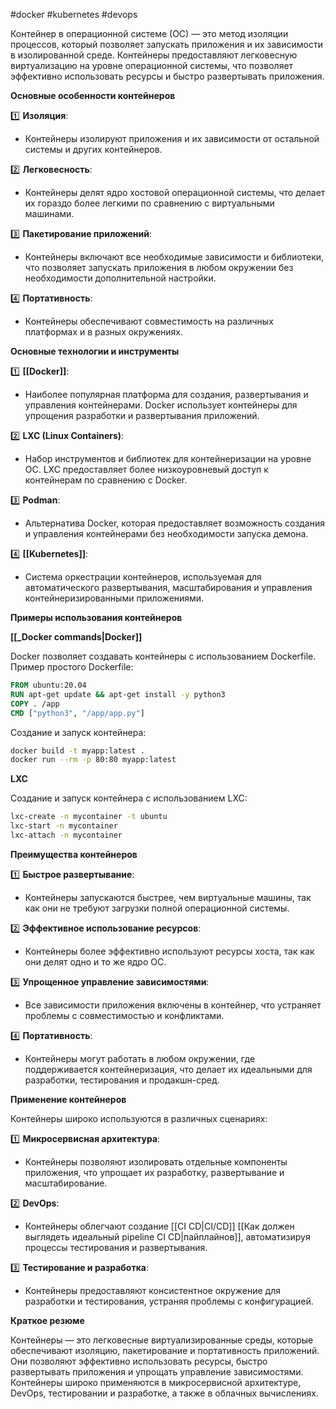 #docker #kubernetes #devops  

Контейнер в операционной системе (ОС) — это метод изоляции процессов, который позволяет запускать приложения и их зависимости в изолированной среде. Контейнеры предоставляют легковесную виртуализацию на уровне операционной системы, что позволяет эффективно использовать ресурсы и быстро развертывать приложения.

**Основные особенности контейнеров**

1️⃣ **Изоляция**:
   - Контейнеры изолируют приложения и их зависимости от остальной системы и других контейнеров. 
   
2️⃣ **Легковесность**:
   - Контейнеры делят ядро хостовой операционной системы, что делает их гораздо более легкими по сравнению с виртуальными машинами. 

3️⃣ **Пакетирование приложений**:
   - Контейнеры включают все необходимые зависимости и библиотеки, что позволяет запускать приложения в любом окружении без необходимости дополнительной настройки.

4️⃣ **Портативность**:
   - Контейнеры обеспечивают совместимость на различных платформах и в разных окружениях. 

**Основные технологии и инструменты**

1️⃣ **[[Docker]]**:
   - Наиболее популярная платформа для создания, развертывания и управления контейнерами. Docker использует контейнеры для упрощения разработки и развертывания приложений.

2️⃣ **LXC (Linux Containers)**:
   - Набор инструментов и библиотек для контейнеризации на уровне ОС. LXC предоставляет более низкоуровневый доступ к контейнерам по сравнению с Docker.

3️⃣ **Podman**:
   - Альтернатива Docker, которая предоставляет возможность создания и управления контейнерами без необходимости запуска демона.

4️⃣ **[[Kubernetes]]**:
   - Система оркестрации контейнеров, используемая для автоматического развертывания, масштабирования и управления контейнеризированными приложениями.

**Примеры использования контейнеров**

**[[_Docker commands|Docker]]**

Docker позволяет создавать контейнеры с использованием Dockerfile. Пример простого Dockerfile:

```dockerfile
FROM ubuntu:20.04
RUN apt-get update && apt-get install -y python3
COPY . /app
CMD ["python3", "/app/app.py"]
```

Создание и запуск контейнера:

```sh
docker build -t myapp:latest .
docker run --rm -p 80:80 myapp:latest
```

**LXC**

Создание и запуск контейнера с использованием LXC:

```sh
lxc-create -n mycontainer -t ubuntu
lxc-start -n mycontainer
lxc-attach -n mycontainer
```

**Преимущества контейнеров**

1️⃣ **Быстрое развертывание**:
   - Контейнеры запускаются быстрее, чем виртуальные машины, так как они не требуют загрузки полной операционной системы.

2️⃣ **Эффективное использование ресурсов**:
   - Контейнеры более эффективно используют ресурсы хоста, так как они делят одно и то же ядро ОС.

3️⃣ **Упрощенное управление зависимостями**:
   - Все зависимости приложения включены в контейнер, что устраняет проблемы с совместимостью и конфликтами.

4️⃣ **Портативность**:
   - Контейнеры могут работать в любом окружении, где поддерживается контейнеризация, что делает их идеальными для разработки, тестирования и продакшн-сред.

**Применение контейнеров**

Контейнеры широко используются в различных сценариях:

1️⃣ **Микросервисная архитектура**:
   - Контейнеры позволяют изолировать отдельные компоненты приложения, что упрощает их разработку, развертывание и масштабирование.

2️⃣ **DevOps**:
   - Контейнеры облегчают создание [[CI CD|CI/CD]] [[Как должен выглядеть идеальный pipeline CI CD|пайплайнов]], автоматизируя процессы тестирования и развертывания.

3️⃣ **Тестирование и разработка**:
   - Контейнеры предоставляют консистентное окружение для разработки и тестирования, устраняя проблемы с конфигурацией.

**Краткое резюме**

Контейнеры — это легковесные виртуализированные среды, которые обеспечивают изоляцию, пакетирование и портативность приложений. Они позволяют эффективно использовать ресурсы, быстро развертывать приложения и упрощать управление зависимостями. Контейнеры широко применяются в микросервисной архитектуре, DevOps, тестировании и разработке, а также в облачных вычислениях.